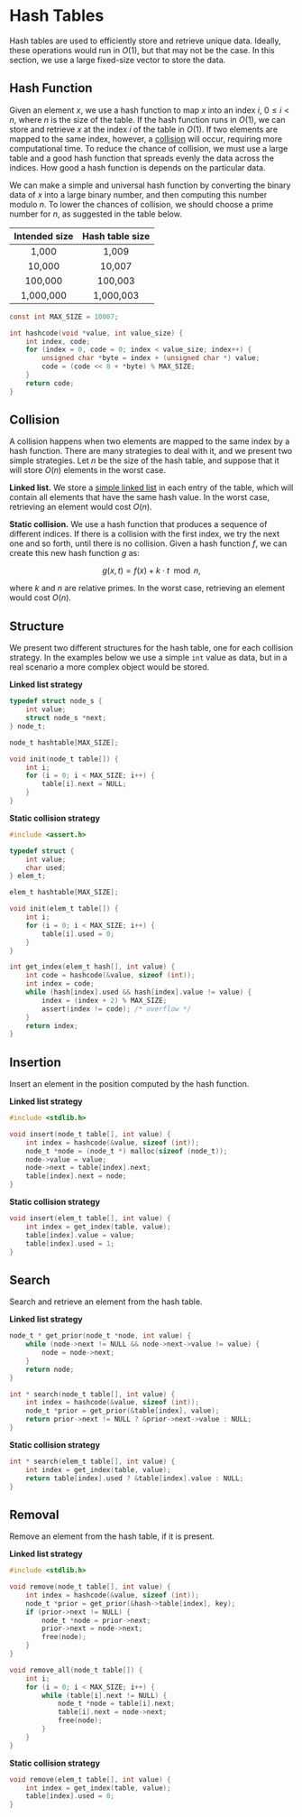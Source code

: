 # Hash Tables

Hash tables are used to efficiently store and retrieve unique data.  Ideally,
these operations would run in $O(1)$, but that may not be the case. In this
section, we use a large fixed-size vector to store the data.


## Hash Function

Given an element $x$, we use a hash function to map $x$ into an index $i$, $0
\leq i < n$, where $n$ is the size of the table. If the hash function runs in
$O(1)$, we can store and retrieve $x$ at the index $i$ of the table in $O(1)$.
If two elements are mapped to the same index, however, a [collision](#collision)
will occur, requiring more computational time. To reduce the chance of
collision, we must use a large table and a good hash function that spreads
evenly the data across the indices.  How good a hash function is depends on the
particular data.

We can make a simple and universal hash function by converting the binary data
of $x$ into a large binary number, and then computing this number modulo $n$. To
lower the chances of collision, we should choose a prime number for $n$, as
suggested in the table below.

| Intended size | Hash table size |
| :---:         | :---:           |
| 1,000         | 1,009           |
| 10,000        | 10,007          |
| 100,000       | 100,003         |
| 1,000,000     | 1,000,003       |

```c
const int MAX_SIZE = 10007;

int hashcode(void *value, int value_size) {
    int index, code;
    for (index = 0, code = 0; index < value_size; index++) {
        unsigned char *byte = index + (unsigned char *) value;
        code = (code << 8 + *byte) % MAX_SIZE;
    }
    return code;
}
```


## Collision

A collision happens when two elements are mapped to the same index by a hash
function. There are many strategies to deal with it, and we present two simple
strategies. Let $n$ be the size of the hash table, and suppose that it will
store $O(n)$ elements in the worst case.

**Linked list.** We store a [simple linked list](structure/linked-list.md) in
each entry of the table, which will contain all elements that have the same hash
value. In the worst case, retrieving an element would cost $O(n)$.

**Static collision.** We use a hash function that produces a sequence of
different indices. If there is a collision with the first index, we try the next
one and so forth, until there is no collision. Given a hash function $f$, we can
create this new hash function $g$ as:

$$g(x, t) = f(x) + k \cdot t \mod{n},$$

where $k$ and $n$ are relative primes. In the worst case, retrieving an element
would cost $O(n)$.


## Structure

We present two different structures for the hash table, one for each collision
strategy. In the examples below we use a simple `int` value as data, but in a
real scenario a more complex object would be stored.

**Linked list strategy**

```c
typedef struct node_s {
    int value;
    struct node_s *next;
} node_t;

node_t hashtable[MAX_SIZE];

void init(node_t table[]) {
    int i;
    for (i = 0; i < MAX_SIZE; i++) {
        table[i].next = NULL;
    }
}
```

**Static collision strategy**

```c
#include <assert.h>

typedef struct {
    int value;
    char used;
} elem_t;

elem_t hashtable[MAX_SIZE];

void init(elem_t table[]) {
    int i;
    for (i = 0; i < MAX_SIZE; i++) {
        table[i].used = 0;
    }
}

int get_index(elem_t hash[], int value) {
    int code = hashcode(&value, sizeof (int));
    int index = code;
    while (hash[index].used && hash[index].value != value) {
        index = (index + 2) % MAX_SIZE;
        assert(index != code); /* overflow */
    }
    return index;
}
```


## Insertion

Insert an element in the position computed by the hash function.

**Linked list strategy**

```c
#include <stdlib.h>

void insert(node_t table[], int value) {
    int index = hashcode(&value, sizeof (int));
    node_t *node = (node_t *) malloc(sizeof (node_t));
    node->value = value;
    node->next = table[index].next;
    table[index].next = node;
}
```

**Static collision strategy**

```c
void insert(elem_t table[], int value) {
    int index = get_index(table, value);
    table[index].value = value;
    table[index].used = 1;
}
```


## Search

Search and retrieve an element from the hash table.

**Linked list strategy**

```c
node_t * get_prior(node_t *node, int value) {
    while (node->next != NULL && node->next->value != value) {
        node = node->next;
    }
    return node;
}

int * search(node_t table[], int value) {
    int index = hashcode(&value, sizeof (int));
    node_t *prior = get_prior(&table[index], value);
    return prior->next != NULL ? &prior->next->value : NULL;
}
```

**Static collision strategy**

```c
int * search(elem_t table[], int value) {
    int index = get_index(table, value);
    return table[index].used ? &table[index].value : NULL;
}
```


## Removal

Remove an element from the hash table, if it is present.

**Linked list strategy**

```c
#include <stdlib.h>

void remove(node_t table[], int value) {
    int index = hashcode(&value, sizeof (int));
    node_t *prior = get_prior(&hash->table[index], key);
    if (prior->next != NULL) {
        node_t *node = prior->next;
        prior->next = node->next;
        free(node);
    }
}

void remove_all(node_t table[]) {
    int i;
    for (i = 0; i < MAX_SIZE; i++) {
        while (table[i].next != NULL) {
            node_t *node = table[i].next;
            table[i].next = node->next;
            free(node);
        }
    }
}
```

**Static collision strategy**

```c
void remove(elem_t table[], int value) {
    int index = get_index(table, value);
    table[index].used = 0;
}
```

